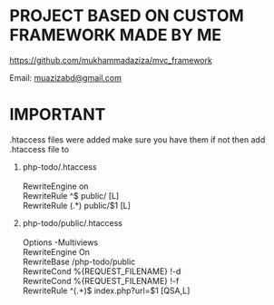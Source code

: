 # PROJECT BASED ON CUSTOM FRAMEWORK MADE BY ME
https://github.com/mukhammadaziza/mvc_framework

Email: muazizabd@gmail.com

# IMPORTANT
.htaccess files were added make sure you have them if not then add .htaccess file to <br>
1. php-todo/.htaccess <br>
   <IfModule mod_rewrite.c> <br>
      RewriteEngine on <br>
      RewriteRule ^$ public/ [L] <br>
      RewriteRule (.*) public/$1 [L] <br>
    </IfModule>

2. php-todo/public/.htaccess <br>
   <IfModule mod_rewrite.c> <br>
      Options -Multiviews <br>
      RewriteEngine On <br>
      RewriteBase /php-todo/public <br>
      RewriteCond %{REQUEST_FILENAME} !-d <br>
      RewriteCond %{REQUEST_FILENAME} !-f <br>
      RewriteRule  ^(.+)$ index.php?url=$1 [QSA,L] <br>
    </IfModule>
